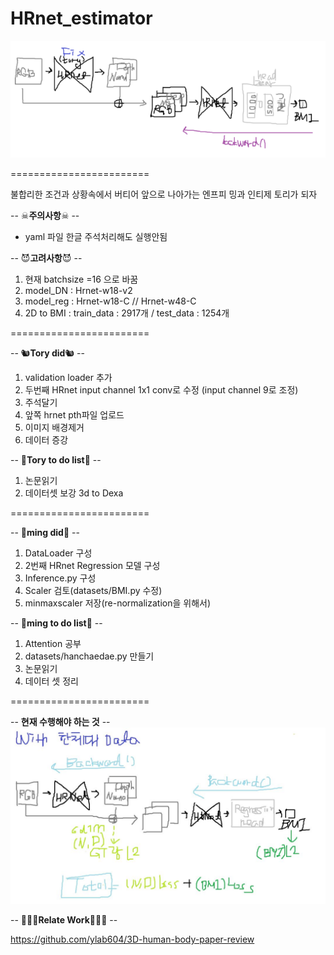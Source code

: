 # HRnet_estimator

<img src="https://github.com/ylab604/HRnet_BMI_estimator/blob/main/ming_0411_did.PNG">

========================

불합리한 조건과 상황속에서 버티어 앞으로 나아가는 엔프피 밍과 인티제 토리가 되자

-- ☠**주의사항**☠ --
* yaml 파일 한글 주석처리해도 실행안됨


-- 😈**고려사항**😈 --
1. 현재 batchsize =16 으로 바꿈
2. model_DN : Hrnet-w18-v2 
3. model_reg : Hrnet-w18-C // Hrnet-w48-C
4. 2D to BMI : train_data : 2917개 / test_data : 1254개

========================

-- 🐿**Tory did**🐿 --
1. validation loader 추가
2. 두번째 HRnet input channel 1x1 conv로 수정 (input channel 9로 조정)
3. 주석달기
4. 앞쪽 hrnet pth파일 업로드 
5. 이미지 배경제거
6. 데이터 증강

-- 🐹**Tory to do list**🐹 --
1. 논문읽기 
2. 데이터셋 보강 3d to Dexa

========================

-- 🤩**ming did**🤩 --
1. DataLoader 구성
2. 2번째 HRnet Regression 모델 구성
3. Inference.py 구성
4. Scaler 검토(datasets/BMI.py 수정)
5. minmaxscaler 저장(re-normalization을 위해서)


-- 🥰**ming to do list**🥰 --
1. Attention 공부
2. datasets/hanchaedae.py 만들기
3. 논문읽기
4. 데이터 셋 정리

========================

-- **현재 수행해야 하는 것** --
<img src="https://github.com/ylab604/HRnet_BMI_estimator/blob/main/image/0413_hanchaedae_todo_framework.jpg">

-- 👨‍👧‍👧**Relate Work**👩‍👧‍👦 --

https://github.com/ylab604/3D-human-body-paper-review
